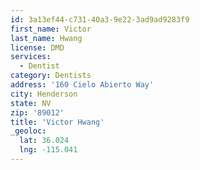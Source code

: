 ```yaml
---
id: 3a13ef44-c731-40a3-9e22-3ad9ad9283f9
first_name: Victor
last_name: Hwang
license: DMD
services:
  - Dentist
category: Dentists
address: '160 Cielo Abierto Way'
city: Henderson
state: NV
zip: '89012'
title: 'Victor Hwang'
_geoloc:
  lat: 36.024
  lng: -115.041
---
```

